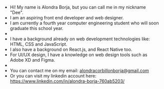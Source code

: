 - Hi! My name is Alondra Borja, but you can call me in my nickname "Dee". 
- I am an aspiring front end developer and web designer.
- I am currently a fourth year computer engineering student who will soon graduate this school year.
-
- I have a background already on web development technologies like: HTML, CSS and JavaScript.
- I also have a background on React.js, and React Native too.  
- For UI/UX design, I have a knowledge on web design tools such as Adobe XD and Figma. 
- 
- You can contact me on my email: alondracorbillonborja@gmail.com
- Or you can visit my linkedin account here: https://www.linkedin.com/in/alondra-borja-760ab5203/
